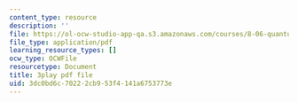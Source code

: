 ```yaml
---
content_type: resource
description: ''
file: https://ol-ocw-studio-app-qa.s3.amazonaws.com/courses/8-06-quantum-physics-iii-spring-2018/3dc0bd6c70222cb953f4141a6753773e_WlZf4aOkNMQ.pdf
file_type: application/pdf
learning_resource_types: []
ocw_type: OCWFile
resourcetype: Document
title: 3play pdf file
uid: 3dc0bd6c-7022-2cb9-53f4-141a6753773e
---
```

